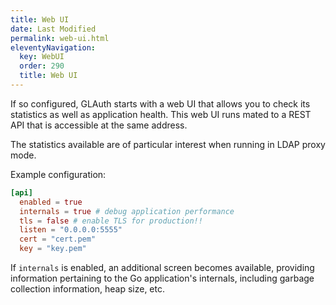 ```yaml
---
title: Web UI
date: Last Modified 
permalink: web-ui.html
eleventyNavigation:
  key: WebUI
  order: 290
  title: Web UI
---
```

If so configured, GLAuth starts with a web UI that allows you to check its statistics as well as application health.
This web UI runs mated to a REST API that is accessible at the same address.

The statistics available are of particular interest when running in LDAP proxy mode.

Example configuration:

``` toml
[api]
  enabled = true
  internals = true # debug application performance
  tls = false # enable TLS for production!!
  listen = "0.0.0.0:5555"
  cert = "cert.pem"
  key = "key.pem"
```

If `internals` is enabled, an additional screen becomes available, providing information pertaining to the Go application's internals, including garbage collection information, heap size, etc.






